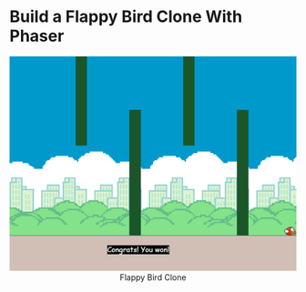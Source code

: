 # Build a Flappy Bird Clone With Phaser

<div align="center">
<img src="assets/game.png" alt="Flappy Bird Clone game">
</div>

<div align="center">
  Flappy Bird Clone
</div>
